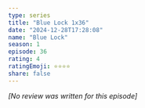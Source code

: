 ```yaml
---
type: series
title: "Blue Lock 1x36"
date: "2024-12-28T17:28:08"
name: "Blue Lock"
season: 1
episode: 36
rating: 4
ratingEmoji: ⭐️⭐️⭐️⭐️
share: false
---
```


*[No review was written for this episode]*
